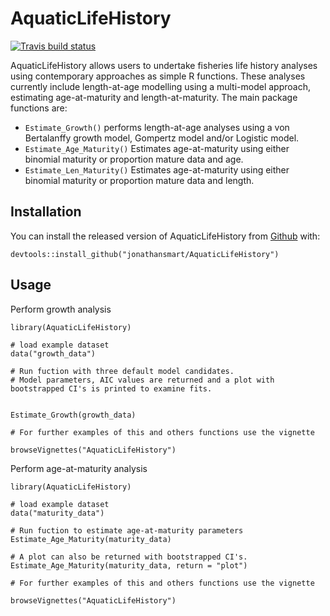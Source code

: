 # AquaticLifeHistory

<!-- badges: start -->
[![Travis build status](https://travis-ci.org/jonathansmart/AquaticLifeHistory.svg?branch=master)](https://travis-ci.org/jonathansmart/AquaticLifeHistory)
<!-- badges: end -->

AquaticLifeHistory allows users to undertake fisheries life history analyses using contemporary approaches as simple R functions. These analyses currently include length-at-age modelling using a multi-model approach, estimating age-at-maturity and length-at-maturity. The main package functions are:
* `Estimate_Growth()` performs length-at-age analyses using a von Bertalanffy growth model, Gompertz model and/or Logistic model.
* `Estimate_Age_Maturity()` Estimates age-at-maturity using either binomial maturity or proportion mature data and age.
* `Estimate_Len_Maturity()` Estimates age-at-maturity using either binomial maturity or proportion mature data and length.

## Installation

You can install the released version of AquaticLifeHistory from [Github](https://github.com/jonathansmart/AquaticLifeHistory) with:

```{r, eval = FALSE}
devtools::install_github("jonathansmart/AquaticLifeHistory")
```
## Usage

Perform growth analysis

```{r, message = FALSE}
library(AquaticLifeHistory)

# load example dataset
data("growth_data")

# Run fuction with three default model candidates.
# Model parameters, AIC values are returned and a plot with bootstrapped CI's is printed to examine fits.


Estimate_Growth(growth_data)

# For further examples of this and others functions use the vignette

browseVignettes("AquaticLifeHistory")
```

Perform age-at-maturity analysis

```{r, message = FALSE}
library(AquaticLifeHistory)

# load example dataset
data("maturity_data")

# Run fuction to estimate age-at-maturity parameters
Estimate_Age_Maturity(maturity_data)

# A plot can also be returned with bootstrapped CI's.
Estimate_Age_Maturity(maturity_data, return = "plot")

# For further examples of this and others functions use the vignette

browseVignettes("AquaticLifeHistory")
```
